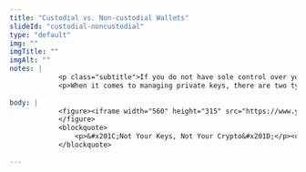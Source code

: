 ```yaml
--- 
title: "Custodial vs. Non-custodial Wallets"
slideId: "custodial-noncustodial"
type: "default"
img: ""
imgTitle: ""
imgAlt: ""
notes: | 
            <p class="subtitle">If you do not have sole control over your private key, you are at risk of losing your cryptocurrency.</p>
            <p>When it comes to managing private keys, there are two types of wallets. Custodial wallets manage your private keys for you, while non-custodial wallets provide you with this information. The person who controls your private keys controls your cryptocurrency, so we recommend that you use a non-custodial wallet and manage your own private keys. This comes with a trade-off. Since this gives you sole control of your cryptocurrency, there is no way to undo a mistaken transaction, or to restore a wallet if the keys are lost. </p>
        
body: | 
            <figure><iframe width="560" height="315" src="https://www.youtube.com/embed/dnC5mFaIW3Q" frameborder="0" allow="accelerometer; autoplay; encrypted-media; gyroscope; picture-in-picture" allowfullscreen></iframe>
            </figure>
            <blockquote>
                <p>&#x201C;Not Your Keys, Not Your Crypto&#x201D;</p><cite><a href="https://www.youtube.com/watch?v=vt-zXEsJ61U">Andreas M. Antonopoulos</a></cite>
            </blockquote>
        
---
```

